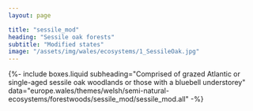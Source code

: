 ```yaml
---
layout: page

title: "sessile_mod"
heading: "Sessile oak forests"
subtitle: "Modified states"
image: "/assets/img/wales/ecosystems/1_SessileOak.jpg"
---
```


{%-
include boxes.liquid
subheading="Comprised of grazed Atlantic or single-aged sessile oak woodlands or those with a bluebell understorey"
data="europe.wales/themes/welsh/semi-natural-ecosystems/forestwoods/sessile_mod/sessile_mod.all"
-%}
